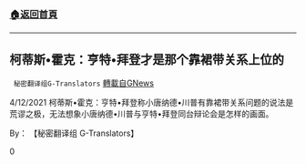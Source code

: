 ###  [:house:返回首頁](https://github.com/ourhimalayas/txt)
---

## 柯蒂斯•霍克：亨特•拜登才是那个靠裙带关系上位的
` 秘密翻译组G-Translators` [轉載自GNews](https://gnews.org/zh-hans/1093648/)

4/12/2021 柯蒂斯•霍克：亨特•拜登称小唐纳德•川普有靠裙带关系问题的说法是荒谬之极，无法想象小唐纳德•川普与亨特•拜登同台辩论会是怎样的画面。

By： 【秘密翻译组 G-Translators】



0
